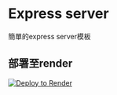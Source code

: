 # Express server

簡單的express server模板

## 部署至render
[![Deploy to Render](https://render.com/images/deploy-to-render-button.svg)](https://render.com/deploy)